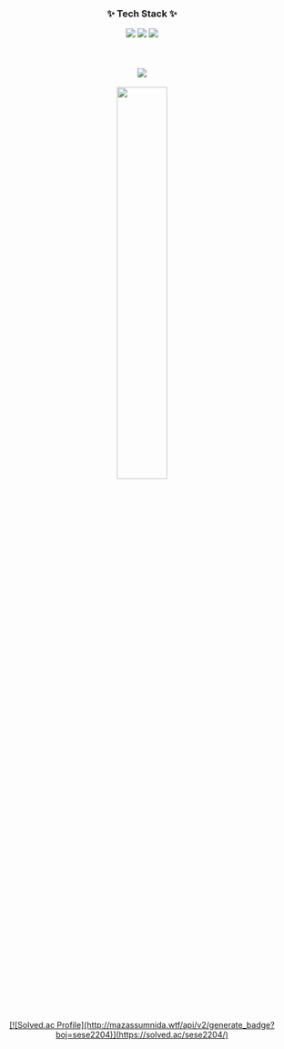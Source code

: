 <!--내용 부분-->
<h3 align="center">✨ Tech Stack ✨</h3>
<div align="center">
  <img src="https://img.shields.io/badge/Python-3776AB?style=for-the-badge&logo=Python&logoColor=white">
  <img src="https://img.shields.io/badge/JAVA-007396?style=for-the-badge&logo=java&logoColor=white">
  <img src="https://img.shields.io/badge/Spring-6DB33F?style=for-the-badge&logo=Spring&logoColor=white">
</div>


<br>
<br>

<br>
<div align="center">
<a href="s">
  <img src="https://github-readme-stats.vercel.app/api/top-langs/?username=sese2204&exclude_repo=dkssud8150.github.io&layout=compact&theme=tokyonight" /><br>
</a>
<br/>
<a href="s">
  <img src="https://github-readme-stats.vercel.app/api?username=sese2204&theme=tokyonight&show_icons=true" width="42%" /><br>
  [![Solved.ac Profile](http://mazassumnida.wtf/api/v2/generate_badge?boj=sese2204)](https://solved.ac/sese2204/)
</a>
</div>


